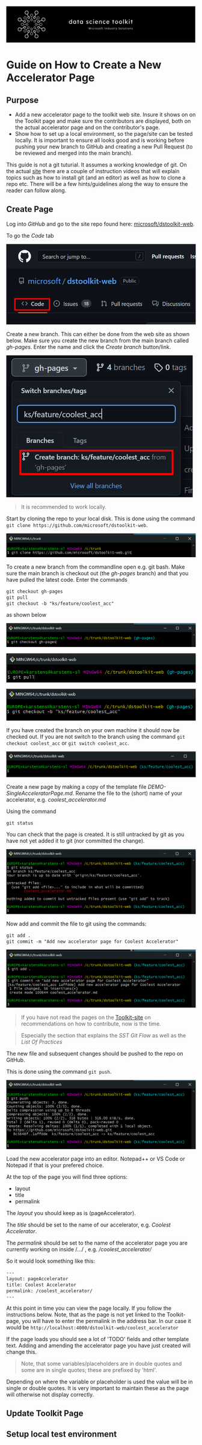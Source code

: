 ![banner](images/data-science-toolkit-banner.jpg)

# Guide on How to Create a New Accelerator Page

## Purpose

- Add a new accelerator page to the toolkit web site. Insure it shows on on the Toolkit page and make sure the contributors are displayed, both on the actual accelerator page and on the contributor's page.
- Show how to set up a local environment, so the page/site can be tested locally. It is important to ensure all looks good and is working before pushing your new branch to GitHub and creating a new Pull Request (to be reviewed and merged into the main branch).

This guide is not a git tuturial. It assumes a working knowledge of git. On the actual [site](https://microsoft.github.io/dstoolkit-web) there are a couple of instruction videos that will explain topics such as how to install git (and an editor) as well as how to clone a repo etc. There will be a few hints/guidelines along the way to ensure the reader can follow along.

## Create Page
Log into *GitHub* and go to the site repo found here: [microsoft/dstoolkit-web](https://github.com/microsoft/dstoolkit-web).

To go the *Code* tab

![Menu](images/howtocreateacceleratorpage/menubar.png)

Create a new branch. This can either be done from the web site as shown below. Make sure you create the new branch from the main branch called *gh-pages*. Enter the name and click the *Create branch* button/link.

![Create Branch](images/howtocreateacceleratorpage/createbranch.png)

>It is recommended to work locally.

Start by cloning the repo to your local disk. This is done using the command `git clone https://github.com/microsoft/dstoolkit-web`.

![Clone repo](images/howtocreateacceleratorpage/gitclone.png)

To create a new branch from the commandline open e.g. git bash. Make sure the main branch is checkout out (the *gh-pages* branch) and that you have pulled the latest code. Enter the commands

```
git checkout gh-pages
git pull
git checkout -b "ks/feature/coolest_acc"
```

as shown below

![Checkout Main](images/howtocreateacceleratorpage/checkoutmain.png)

![Pull latest](images/howtocreateacceleratorpage/gitpull.png)

![Create Branch](images/howtocreateacceleratorpage/createbranch_cmd.png)

If you have created the branch on your own machine it should now be checked out. If you are not switch to the branch using the command `git checkout coolest_acc` or `git switch coolest_acc`.

![Switch to Branch](images/howtocreateacceleratorpage/switchtobranch.png)

Create a new page by making a copy of the template file *DEMO-SingleAcceleratorPage.md*. Rename the file to the (short) name of your accelerator, e.g. *coolest_accelerator.md*

Using the command

```
git status
```

You can check that the page is created. It is still untracked by git as you have not yet added it to git (nor committed the change).

![New Page](images/howtocreateacceleratorpage/newpage.png)

Now add and commit the file to git using the commands:

```
git add .
git commit -m "Add new accelerator page for Coolest Accelerator"
```

![Add and Commit](images/howtocreateacceleratorpage/addcommit.png)

> If you have not read the pages on the [Toolkit-site](https://microsoft.github.io/dstoolkit-web/howtocontribute/) on recommendations on how to contribute, now is the time. 

> Especially the section that explains the *SST Git Flow* as well as the *List Of Practices*

The new file and subsequent changes should be pushed to the repo on GitHub.

This is done using the command `git push`.

![Push](images/howtocreateacceleratorpage/gitpush.png)

Load the new accelerator page into an editor. Notepad++ or VS Code or Notepad if that is your prefered choice.

At the top of the page you will find three options:

- layout
- title
- permalink

The *layout* you should keep as is (pageAccelerator).

The *title* should be set to the name of our accelerator, e.g. *Coolest Accelerator*.

The *permalink* should be set to the name of the accelerator page you are currently working on inside /.../ , e.g. */coolest_accelerator/*

So it would look something like this:

```
---
layout: pageAccelerator
title: Coolest Accelerator
permalink: /coolest_accelerator/
---
```

At this point in time you can view the page locally. If you follow the instructions below. Note, that as the page is not yet linked to the Toolkit-page, you will have to enter the permalink in the address bar. In our case it would be `http://localhost:4000/dstoolkit-web/coolest_accelerator`

If the page loads you should see a lot of 'TODO' fields and other template text. Adding and amending the accelerator page you have just created will change this.

> Note, that some variables/placeholders are in double quotes and some are in single quotes; these are prefixed by 'html'. 

Depending on where the variable or placeholder is used the value will be in single or double quotes. It is very important to maintain these as the page will otherwise not display correctly.




## Update Toolkit Page

## Setup local test environment

